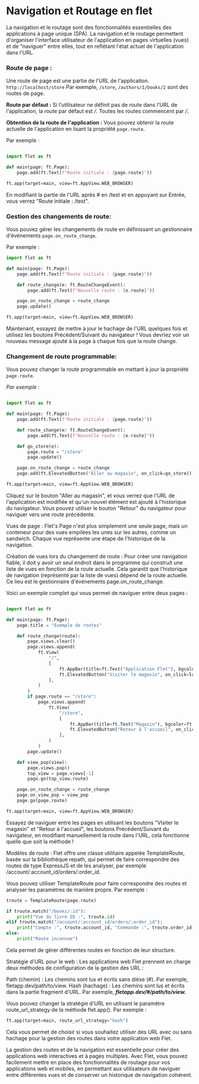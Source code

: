 # Navigation et Routage en flet

La navigation et le routage sont des fonctionnalités essentielles des applications à page unique (SPA). La navigation et le routage permettent d'organiser l'interface utilisateur de l'application en pages virtuelles (vues) et de "naviguer" entre elles, tout en reflétant l'état actuel de l'application dans l'URL.

### Route de page :

Une route de page est une partie de l'URL de l'application.
```http://localhost/store```
Par exemple, ```/store```, ```/authors/1/books/2``` sont des routes de page.

**Route par défaut :** Si l'utilisateur ne définit pas de route dans l'URL de l'application, la route par défaut est */*. Toutes les routes commencent par */*.

**Obtention de la route de l'application :** Vous pouvez obtenir la route actuelle de l'application en lisant la propriété ```page.route```. 

Par exemple :

```python

import flet as ft

def main(page: ft.Page):
    page.add(ft.Text(f"Route initiale : {page.route}"))

ft.app(target=main, view=ft.AppView.WEB_BROWSER)
```
En modifiant la partie de l'URL après # en /test et en appuyant sur Entrée, vous verrez "Route initiale : /test".

### Gestion des changements de route: 

Vous pouvez gérer les changements de route en définissant un gestionnaire d'événements ```page.on_route_change```. 

Par exemple :

```python
import flet as ft

def main(page: ft.Page):
    page.add(ft.Text(f"Route initiale : {page.route}"))

    def route_change(e: ft.RouteChangeEvent):
        page.add(ft.Text(f"Nouvelle route : {e.route}"))

    page.on_route_change = route_change
    page.update()

ft.app(target=main, view=ft.AppView.WEB_BROWSER)
```
Maintenant, essayez de mettre à jour le hachage de l'URL quelques fois et utilisez les boutons Précédent/Suivant du navigateur ! Vous devriez voir un nouveau message ajouté à la page à chaque fois que la route change.

### Changement de route programmable:

Vous pouvez changer la route programmable en mettant à jour la propriété ```page.route```.

*Par exemple :*

```python

import flet as ft

def main(page: ft.Page):
    page.add(ft.Text(f"Route initiale : {page.route}"))

    def route_change(e: ft.RouteChangeEvent):
        page.add(ft.Text(f"Nouvelle route : {e.route}"))

    def go_store(e):
        page.route = "/store"
        page.update()

    page.on_route_change = route_change
    page.add(ft.ElevatedButton("Aller au magasin", on_click=go_store))

ft.app(target=main, view=ft.AppView.WEB_BROWSER)
```
Cliquez sur le bouton "Aller au magasin", et vous verrez que l'URL de l'application est modifiée et qu'un nouvel élément est ajouté à l'historique du navigateur. Vous pouvez utiliser le bouton "Retour" du navigateur pour naviguer vers une route précédente.

Vues de page : Flet's Page n'est plus simplement une seule page, mais un conteneur pour des vues empilées les unes sur les autres, comme un sandwich. Chaque vue représente une étape de l'historique de la navigation.

Création de vues lors du changement de route : Pour créer une navigation fiable, il doit y avoir un seul endroit dans le programme qui construit une liste de vues en fonction de la route actuelle. Cela garantit que l'historique de navigation (représenté par la liste de vues) dépend de la route actuelle. Ce lieu est le gestionnaire d'événements page.on_route_change.

Voici un exemple complet qui vous permet de naviguer entre deux pages :

```python

import flet as ft

def main(page: ft.Page):
    page.title = "Exemple de routes"

    def route_change(route):
        page.views.clear()
        page.views.append(
            ft.View(
                "/",
                [
                    ft.AppBar(title=ft.Text("Application Flet"), bgcolor=ft.colors.SURFACE_VARIANT),
                    ft.ElevatedButton("Visiter le magasin", on_click=lambda _: page.go("/store")),
                ],
            )
        )
        if page.route == "/store":
            page.views.append(
                ft.View(
                    "/store",
                    [
                        ft.AppBar(title=ft.Text("Magasin"), bgcolor=ft.colors.SURFACE_VARIANT),
                        ft.ElevatedButton("Retour à l'accueil", on_click=lambda _: page.go("/")),
                    ],
                )
            )
        page.update()

    def view_pop(view):
        page.views.pop()
        top_view = page.views[-1]
        page.go(top_view.route)

    page.on_route_change = route_change
    page.on_view_pop = view_pop
    page.go(page.route)

ft.app(target=main, view=ft.AppView.WEB_BROWSER)
```
Essayez de naviguer entre les pages en utilisant les boutons "Visiter le magasin" et "Retour à l'accueil", les boutons Précédent/Suivant du navigateur, en modifiant manuellement la route dans l'URL, cela fonctionne quelle que soit la méthode !

Modèles de route : Flet offre une classe utilitaire appelée TemplateRoute, basée sur la bibliothèque repath, qui permet de faire correspondre des routes de type ExpressJS et de les analyser, par exemple /account/:account_id/orders/:order_id.

Vous pouvez utiliser TemplateRoute pour faire correspondre des routes et analyser les paramètres de manière propre. Par exemple :

```python
troute = TemplateRoute(page.route)

if troute.match("/books/:id"):
    print("Vue du livre ID :", troute.id)
elif troute.match("/account/:account_id/orders/:order_id"):
    print("Compte :", troute.account_id, "Commande :", troute.order_id)
else:
    print("Route inconnue")
```
Cela permet de gérer différentes routes en fonction de leur structure.

Stratégie d'URL pour le web : Les applications web Flet prennent en charge deux méthodes de configuration de la gestion des URL :

Path (chemin) : Les chemins sont lus et écrits sans dièse (#). Par exemple, fletapp.dev/path/to/view.
Hash (hachage) : Les chemins sont lus et écrits dans la partie fragment d'URL. Par exemple, ***fletapp.dev/#/path/to/view.***

Vous pouvez changer la stratégie d'URL en utilisant le paramètre route_url_strategy de la méthode flet.app(). Par exemple :

```python
ft.app(target=main, route_url_strategy="hash")
```
Cela vous permet de choisir si vous souhaitez utiliser des URL avec ou sans hachage pour la gestion des routes dans votre application web Flet.

La gestion des routes et de la navigation est essentielle pour créer des applications web interactives et à pages multiples. Avec Flet, vous pouvez facilement mettre en place des fonctionnalités de routage pour vos applications web et mobiles, en permettant aux utilisateurs de naviguer entre différentes vues et de conserver un historique de navigation cohérent.
